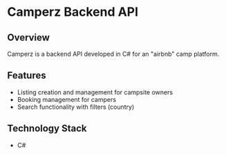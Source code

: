 # Camperz Backend API

## Overview
Camperz is a backend API developed in C# for an "airbnb" camp platform.

## Features
- Listing creation and management for campsite owners
- Booking management for campers
- Search functionality with filters (country)

## Technology Stack
- C#
